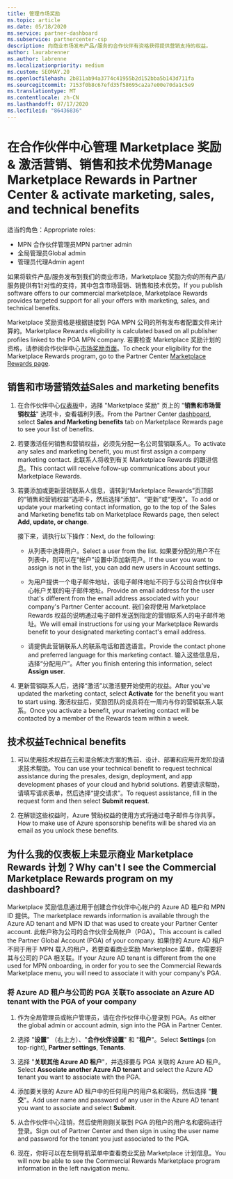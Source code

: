 ```yaml
---
title: 管理市场奖励
ms.topic: article
ms.date: 05/18/2020
ms.service: partner-dashboard
ms.subservice: partnercenter-csp
description: 向商业市场发布产品/服务的合作伙伴有资格获得提供营销支持的权益。
author: laurabrenner
ms.author: labrenne
ms.localizationpriority: medium
ms.custom: SEOMAY.20
ms.openlocfilehash: 2b811ab94a3774c41955b2d152bba5b143d711fa
ms.sourcegitcommit: 7153f0b8c67efd35f58695ca2a7e00e70da1c5e9
ms.translationtype: MT
ms.contentlocale: zh-CN
ms.lasthandoff: 07/17/2020
ms.locfileid: "86436836"
---
```

# <a name="manage-marketplace-rewards-in-partner-center--activate-marketing-sales-and-technical-benefits"></a><span data-ttu-id="3cefa-103">在合作伙伴中心管理 Marketplace 奖励 & 激活营销、销售和技术优势</span><span class="sxs-lookup"><span data-stu-id="3cefa-103">Manage Marketplace Rewards in Partner Center & activate marketing, sales, and technical benefits</span></span>

<span data-ttu-id="3cefa-104">适当的角色：</span><span class="sxs-lookup"><span data-stu-id="3cefa-104">Appropriate roles:</span></span>

- <span data-ttu-id="3cefa-105">MPN 合作伙伴管理员</span><span class="sxs-lookup"><span data-stu-id="3cefa-105">MPN partner admin</span></span>
- <span data-ttu-id="3cefa-106">全局管理员</span><span class="sxs-lookup"><span data-stu-id="3cefa-106">Global admin</span></span>
- <span data-ttu-id="3cefa-107">管理员代理</span><span class="sxs-lookup"><span data-stu-id="3cefa-107">Admin agent</span></span>

<span data-ttu-id="3cefa-108">如果将软件产品/服务发布到我们的商业市场，Marketplace 奖励为你的所有产品/服务提供有针对性的支持，其中包含市场营销、销售和技术优势。</span><span class="sxs-lookup"><span data-stu-id="3cefa-108">If you  publish software offers to our commercial marketplace, Marketplace Rewards provides targeted support for all your offers with marketing, sales, and technical benefits.</span></span>

<span data-ttu-id="3cefa-109">Marketplace 奖励资格是根据链接到 PGA MPN 公司的所有发布者配置文件来计算的。</span><span class="sxs-lookup"><span data-stu-id="3cefa-109">Marketplace Rewards eligibility is calculated based on all publisher profiles linked to the PGA MPN company.</span></span> <span data-ttu-id="3cefa-110">若要检查 Marketplace 奖励计划的资格，请参阅合作伙伴中心[市场奖励页面](https://partner.microsoft.com/dashboard/mpn/program/commercialmarketplace)。</span><span class="sxs-lookup"><span data-stu-id="3cefa-110">To check your eligibility for the Marketplace Rewards program, go to the Partner Center [Marketplace Rewards page](https://partner.microsoft.com/dashboard/mpn/program/commercialmarketplace).</span></span>

## <a name="sales-and-marketing-benefits"></a><span data-ttu-id="3cefa-111">销售和市场营销效益</span><span class="sxs-lookup"><span data-stu-id="3cefa-111">Sales and marketing benefits</span></span>

1. <span data-ttu-id="3cefa-112">在合作伙伴中心[仪表板](https://partner.microsoft.com/dashboard)中，选择 "Marketplace 奖励" 页上的 "**销售和市场营销权益**" 选项卡，查看福利列表。</span><span class="sxs-lookup"><span data-stu-id="3cefa-112">From the Partner Center [dashboard](https://partner.microsoft.com/dashboard), select **Sales and Marketing benefits** tab on Marketplace Rewards page to see your list of benefits.</span></span> 

2. <span data-ttu-id="3cefa-113">若要激活任何销售和营销权益，必须先分配一名公司营销联系人。</span><span class="sxs-lookup"><span data-stu-id="3cefa-113">To activate any sales and marketing benefit, you must first assign a company marketing contact.</span></span> <span data-ttu-id="3cefa-114">此联系人将收到有关 Marketplace Rewards 的跟进信息。</span><span class="sxs-lookup"><span data-stu-id="3cefa-114">This contact will receive follow-up communications about your Marketplace Rewards.</span></span>

3. <span data-ttu-id="3cefa-115">若要添加或更新营销联系人信息，请转到“Marketplace Rewards”页顶部的“销售和营销权益”选项卡，然后选择“添加”、“更新”或“更改”。</span><span class="sxs-lookup"><span data-stu-id="3cefa-115">To add or update your marketing contact information, go to the top of the Sales and Marketing benefits tab on Marketplace Rewards page, then select **Add, update, or change**.</span></span> 

   <span data-ttu-id="3cefa-116">接下来，请执行以下操作：</span><span class="sxs-lookup"><span data-stu-id="3cefa-116">Next, do the following:</span></span>

   - <span data-ttu-id="3cefa-117">从列表中选择用户。</span><span class="sxs-lookup"><span data-stu-id="3cefa-117">Select a user from the list.</span></span> <span data-ttu-id="3cefa-118">如果要分配的用户不在列表中，则可以在“帐户”设置中添加新用户。</span><span class="sxs-lookup"><span data-stu-id="3cefa-118">If the user you want to assign is not in the list, you can add new users in Account settings.</span></span>

   - <span data-ttu-id="3cefa-119">为用户提供一个电子邮件地址，该电子邮件地址不同于与公司合作伙伴中心帐户关联的电子邮件地址。</span><span class="sxs-lookup"><span data-stu-id="3cefa-119">Provide an email address for the user that's different from the email address associated with your company's Partner Center account.</span></span> <span data-ttu-id="3cefa-120">我们会将使用 Marketplace Rewards 权益的说明通过电子邮件发送到指定的营销联系人的电子邮件地址。</span><span class="sxs-lookup"><span data-stu-id="3cefa-120">We will email instructions for using your Marketplace Rewards benefit to your designated marketing contact's email address.</span></span>

   - <span data-ttu-id="3cefa-121">请提供此营销联系人的联系电话和首选语言。</span><span class="sxs-lookup"><span data-stu-id="3cefa-121">Provide the contact phone and preferred language for this marketing contact.</span></span> <span data-ttu-id="3cefa-122">输入这些信息后，选择“分配用户”。</span><span class="sxs-lookup"><span data-stu-id="3cefa-122">After you finish entering this information, select **Assign user**.</span></span>

4. <span data-ttu-id="3cefa-123">更新营销联系人后，选择“激活”以激活要开始使用的权益。</span><span class="sxs-lookup"><span data-stu-id="3cefa-123">After you’ve updated the marketing contact, select **Activate** for the benefit you want to start using.</span></span> <span data-ttu-id="3cefa-124">激活权益后，奖励团队的成员将在一周内与你的营销联系人联系。</span><span class="sxs-lookup"><span data-stu-id="3cefa-124">Once you activate a benefit, your marketing contact will be contacted by a member of the Rewards team within a week.</span></span>

## <a name="technical-benefits"></a><span data-ttu-id="3cefa-125">技术权益</span><span class="sxs-lookup"><span data-stu-id="3cefa-125">Technical benefits</span></span>

1. <span data-ttu-id="3cefa-126">可以使用技术权益在云和混合解决方案的售前、设计、部署和应用开发阶段请求技术帮助。</span><span class="sxs-lookup"><span data-stu-id="3cefa-126">You can use your technical benefit to request technical assistance during the presales, design, deployment, and app development phases of your cloud and hybrid solutions.</span></span> <span data-ttu-id="3cefa-127">若要请求帮助，请填写请求表单，然后选择“提交请求”。</span><span class="sxs-lookup"><span data-stu-id="3cefa-127">To request assistance, fill in the request form and then select **Submit request**.</span></span>

2. <span data-ttu-id="3cefa-128">在解锁这些权益时，Azure 赞助权益的使用方式将通过电子邮件与你共享。</span><span class="sxs-lookup"><span data-stu-id="3cefa-128">How to make use of Azure sponsorship benefits will be shared via an email as you unlock these benefits.</span></span>

## <a name="why-cant-i-see-the-commercial-marketplace-rewards-program-on-my-dashboard"></a><span data-ttu-id="3cefa-129">为什么我的仪表板上未显示商业 Marketplace Rewards 计划？</span><span class="sxs-lookup"><span data-stu-id="3cefa-129">Why can't I see the Commercial Marketplace Rewards program on my dashboard?</span></span>

<span data-ttu-id="3cefa-130">Marketplace 奖励信息通过用于创建合作伙伴中心帐户的 Azure AD 租户和 MPN ID 提供。</span><span class="sxs-lookup"><span data-stu-id="3cefa-130">The marketplace rewards information is available through the Azure AD tenant and MPN ID that was used to create your Partner Center account.</span></span> <span data-ttu-id="3cefa-131">此帐户称为公司的合作伙伴全局帐户（PGA）。</span><span class="sxs-lookup"><span data-stu-id="3cefa-131">This account is called the Partner Global Account (PGA) of your company.</span></span> <span data-ttu-id="3cefa-132">如果你的 Azure AD 租户不同于用于 MPN 载入的租户，若要查看商业奖励 Marketplace 菜单，你需要将其与公司的 PGA 相关联。</span><span class="sxs-lookup"><span data-stu-id="3cefa-132">If your Azure AD tenant is different from the  one used for MPN onboarding, in order for you to see the Commercial Rewards Marketplace menu, you will need to associate it with your company's PGA.</span></span>

### <a name="to-associate-an-azure-ad-tenant-with-the-pga-of-your-company"></a><span data-ttu-id="3cefa-133">将 Azure AD 租户与公司的 PGA 关联</span><span class="sxs-lookup"><span data-stu-id="3cefa-133">To associate an Azure AD tenant with the PGA of your company</span></span>

1. <span data-ttu-id="3cefa-134">作为全局管理员或帐户管理员，请在合作伙伴中心登录到 PGA。</span><span class="sxs-lookup"><span data-stu-id="3cefa-134">As either the global admin or account admin, sign into the PGA in Partner Center.</span></span>

2. <span data-ttu-id="3cefa-135">选择 "**设置**" （右上方）、"**合作伙伴设置**" 和 "**租户**"。</span><span class="sxs-lookup"><span data-stu-id="3cefa-135">Select **Settings** (on top-right), **Partner settings**, **Tenants**.</span></span> 

3. <span data-ttu-id="3cefa-136">选择 "**关联其他 Azure AD 租户**"，并选择要与 PGA 关联的 Azure AD 租户。</span><span class="sxs-lookup"><span data-stu-id="3cefa-136">Select **Associate another Azure AD tenant** and select the Azure AD tenant you want to associate with the PGA.</span></span>

4. <span data-ttu-id="3cefa-137">添加要关联的 Azure AD 租户中的任何用户的用户名和密码，然后选择 "**提交**"。</span><span class="sxs-lookup"><span data-stu-id="3cefa-137">Add user name and password of any user in the Azure AD tenant you want to associate and select **Submit**.</span></span>

5. <span data-ttu-id="3cefa-138">从合作伙伴中心注销，然后使用刚刚关联到 PGA 的租户的用户名和密码进行登录。</span><span class="sxs-lookup"><span data-stu-id="3cefa-138">Sign out of Partner Center and then sign in using the user name and password for the tenant you just associated to the PGA.</span></span>

6. <span data-ttu-id="3cefa-139">现在，你将可以在左侧导航菜单中查看商业奖励 Marketplace 计划信息。</span><span class="sxs-lookup"><span data-stu-id="3cefa-139">You will now be able to see the Commercial Rewards Marketplace program information in the left navigation menu.</span></span>

